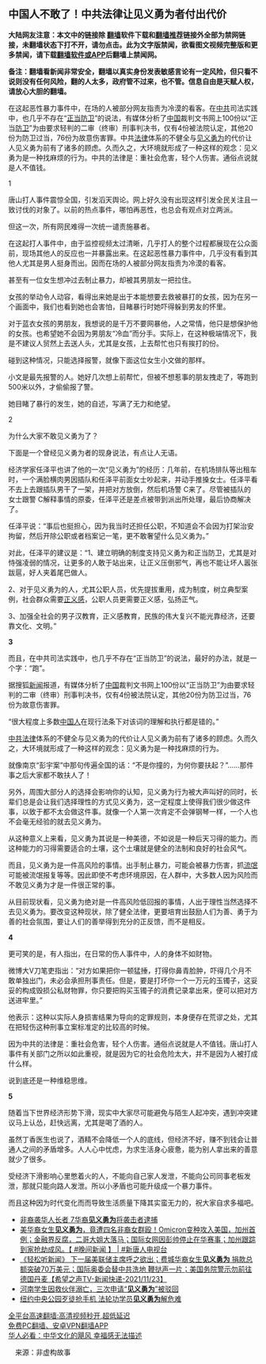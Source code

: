  <!-- 面包屑导航 --> <h2>中国人不敢了！中共法律让见义勇为者付出代价</h2> <p class="notice"><b>大陆网友注意：本文中的链接除 <a href="https://github.com/bannedbook/fanqiang" >翻墙</a>软件下载和<a href="https://github.com/killgcd/justmysocks/blob/master/README.md">翻墙推荐</a>链接外全部为禁网链接，未翻墙状态下打不开，请勿点击。此为文字版禁闻，欲看图文视频完整版和更多禁闻，请下载<a href="https://github.com/bannedbook/fanqiang">翻墙软件或APP</a>后翻墙上禁闻网。</p><p>备注：翻墙看新闻非常安全，翻墙以真实身份发表敏感言论有一定风险，但只看不说则没有任何风险，翻的人太多，政府管不过来，也不管。信息自由是天赋人权，请放心大胆的翻墙。</b></p>  <div class="entry"> <p id="summary">在这起恶性暴力事件中，在场的人被部分网友指责为冷漠的看客。在<a href="https://www.bannedbook.org/bnews/tag/%e4%b8%ad%e5%85%b1/" class="st_tag internal_tag" rel="tag" title="标签 中共 下的日志">中共</a>司法实践中，也几乎不存在“<a href="https://www.bannedbook.org/bnews/tag/%E6%AD%A3%E5%BD%93%E9%98%B2%E5%8D%AB/" class="st_tag internal_tag" rel="tag" title="标签 正当防卫 下的日志">正当防卫</a>”的说法，有媒体分析了<span class='wp_keywordlink_affiliate'><a href="https://www.bannedbook.org/" title="中国" target="_blank">中国</a></span>裁判文书网上100份以“正当<a href="https://www.bannedbook.org/bnews/tag/%E9%98%B2%E5%8D%AB/" class="st_tag internal_tag" rel="tag" title="标签 防卫 下的日志">防卫</a>”为由要求轻判的二审（终审）刑事判决书，仅有4份被法院认定，其他20份为防卫过当，76份为故意伤害罪。中共<a href="https://www.bannedbook.org/bnews/tag/%e6%b3%95%e5%be%8b/" class="st_tag internal_tag" rel="tag" title="标签 法律 下的日志">法律</a>体系的不健全与<a href="https://www.bannedbook.org/bnews/tag/%E8%A7%81%E4%B9%89%E5%8B%87%E4%B8%BA/" class="st_tag internal_tag" rel="tag" title="标签 见义勇为 下的日志">见义勇为</a>的代价让人见义勇为前有了诸多的顾虑。久而久之，大环境就形成了一种这样的观念：见义勇为是一种找麻烦的行为。中共的法律是：重社会危害，轻个人伤害。通俗点说就是人不值钱。</p> <p>1</p> <p>唐山打人事件震惊全国，引发滔天舆论。网上好久没有出现这样引发全民关注且一致讨伐的对象了。以前的热点事件，哪怕再恶性，也总会有观点对立两派。</p> <p>但这一次，所有网民难得一次统一谴责施暴者。</p> <p>在这起打人事件中，由于监控视频太过清晰，几乎打人的整个过程都展现在公众面前，现场其他人的反应也一并暴露出来。在这起恶性暴力事件中，几乎没有看到其他人尤其是男人挺身而出。因而在场的人被部分网友指责为冷漠的看客。</p> <p>甚至有一位女生想冲过去制止暴力，却被其男朋友一把拉住。</p> <p>女孩的举动令人动容，看得出来她是出于本能想要去救被暴打的女孩，因为在另一个画面中，我们也看到她也会害怕，目睹暴行时她吓得躲到男友的怀里。</p> <p>对于蓝衣女孩的男朋友，我想说的是千万不要网暴他，人之常情，他只是想保护他的女孩。也希望她不会因为男朋友“冷血”而分手。实际上，在这种极端情况下，我是不建议人贸然上去送人头，尤其是女孩，上去帮忙也只有挨打的份。</p> <p>碰到这种情况，只能选择报警，就像下面这位女生小文做的那样。</p> <p>小文是最先报警的人。她好几次想上前帮忙，但被不想惹事的朋友拽走了，等跑到500米以外，才偷偷报了警。</p>  <p>她目睹了暴行的发生，她的自述，写满了无力和绝望。</p> <p>2</p> <p>为什么大家不敢见义勇为了？</p> <p>下面是一个曾经见义勇为者的现身说法，有点让人无语。</p> <p>经济学家任泽平也讲了他的一次“见义勇为”的经历：几年前，在机场排队等出租车时，一个满脸横肉男因插队和任泽平前面女士吵起来，并动手推搡女士。任泽平看不去上去跟插队男干了一架，并把对方放倒，然后机场警 C来了。尽管被插队的女士跟警 C解释事情的原委，任泽平还是差点被带到派出所处理，最后协商解决了。</p> <p>任泽平说：“事后也挺担心，因为我当时还担任公职，不知道会不会因为打架治安拘留，然后开除公职或者档案记一笔，更不敢奢望什么见义勇为。”</p> <p>对此，任泽平的建议是：“1、建立明确的制度支持见义勇为和正当防卫，尤其是对恃强凌弱的情况，让更多的人敢于站出来，让正义压倒邪气，再也不能让坏人嚣张跋扈，好人夹着尾巴做人。</p> <p>2、对于见义勇为的人，尤其公职人员，优先提拔重用，成为制度，树立典型案例，社会群众需要<a href="https://www.bannedbook.org/bnews/tag/%E6%AD%A3%E4%B9%89%E6%84%9F/" class="st_tag internal_tag" rel="tag" title="标签 正义感 下的日志">正义感</a>，公职人员更需要正义感，弘扬正气。</p> <p>3、加强全社会的男子汉教育，正义感教育，民族的伟大复兴不能光靠经济，还要靠文化、文明。”</p> <p><strong>3</strong></p>  <p>而且，在中共司法实践中，也几乎不存在“正当防卫”的说法，最好的办法，就是一个字：“跑”。</p> <p>据搜狐<span class='wp_keywordlink_affiliate'><a href="https://www.bannedbook.org/" title="新闻">新闻</a></span>报道，有媒体分析了<a href="https://www.bannedbook.org/bnews/tag/%E4%B8%AD%E5%9B%BD/" class="st_tag internal_tag" rel="tag" title="标签 中国 下的日志">中国</a>裁判文书网上100份以“正当防卫”为由要求轻判的二审（终审）刑事判决书，仅有4份被法院认定，其他20份为防卫过当，76份为故意伤害罪。</p> <p>“很大程度上多数<a href="https://www.bannedbook.org/bnews/tag/%e4%b8%ad%e5%9b%bd%e4%ba%ba/" class="st_tag internal_tag" rel="tag" title="标签 中国人 下的日志">中国人</a>在现行法条下对该词的理解和执行都是错的。”</p> <p><a href="https://www.bannedbook.org/bnews/tag/%E4%B8%AD%E5%85%B1%E6%B3%95%E5%BE%8B/" class="st_tag internal_tag" rel="tag" title="标签 中共法律 下的日志">中共法律</a>体系的不健全与见义勇为的代价让人见义勇为前有了诸多的顾虑。久而久之，大环境就形成了一种这样的观念：见义勇为是一种找麻烦的行为。</p> <p>就像南京“彭宇案”中那句传遍全国的话：“不是你撞的，为何你要扶起？”……那件事之后大家都不敢扶人了！</p> <p>另外，周围大部分人的选择会影响你的认知，见义勇为行为被大声叫好的同时，长辈们总是会让我们选择理性的方式见义勇为，这一定程度上使得我们很少做这件事，以致于都不太会做这件事。就像一个人第一次肯定不会弹钢琴一样，一个人也不会毫无经验的就去见义勇为。</p> <p>从这种意义上来看，见义勇为其说是一种美德，不如说是一种后天习得的能力。而这种能力的习得需要适合的土壤，这个土壤就是健全的法制和良好的社会风气。</p> <p>而且，见义勇为是一件高风险的事情。出手制止暴力，可能会被暴力伤害，抓<span class='wp_keywordlink'><a href="https://www.bannedbook.org/forum11/topic282.html" title="禁片：评中国共产党的流氓本性" target="_blank">流氓</a></span>可能被流氓报复等等。因此即使不考虑环境原因，在人群中，大多数人因为风险而不敢见义勇为才是一件很正常的事。</p> <p>从目前现状看，见义勇为绝对是一件高风险低回报的事情，人出于理性当然选择不去见义勇为。要改变这种现状，除了健全法律，更要培育出鼓励人们为善、勇于为善的社会氛围，要让人们的善举得到充分的正反馈，而不是相反。</p> <p><strong>4</strong></p>  <p>更可笑的是，有人指出，在日常的伤人事件中，人的身体不如财物。</p> <p>微博大V刀笔吏指出：“对方如果把你一顿猛捶，打得你鼻青脸肿，吓得几个月不敢单独出门，未必会承担刑事责任。但是，要是打坏你一个一万元的玉镯子，这妥妥的构成毁损公私财物罪，你只要把购买玉镯子的消费记录拿出来，便可以把对方送进牢里。”</p> <p>他表示：这种以实际人身损害结果为导向的定罪规则，本身便存在荒谬之处，尤其在把轻伤这种刑事立案标准定的比较高的时候。</p> <p>因为中共的法律是：重社会危害，轻个人伤害。通俗点说就是人不值钱。唐山打人事件有关部门之所以如此重视，就是因为它的社会危险太大，并不是因为人被打成什么样。</p> <p>说到底还是一种维稳思维。</p> <p><strong>5</strong></p> <p>随着当下世界经济形势下滑，现实中大家尽可能避免与陌生人起冲突，遇到冲突建议马上认怂，赶快远离，尤其是喝了酒的人。</p> <p>虽然丁香医生也说了，酒精不会降低一个人的底线，但经济不好，赚不到钱会让普通人之间的矛盾增多。人人心中忧虑，为求生活身心疲惫，能为别人拿出来的善意就少了很多。</p> <p>受经济下滑影响心里憋着火的人，不能向自己家人发泄，不能向公司同事老板发泄，那就只能向路人发泄。所以小矛盾也可能升级成一个暴力事件。</p> <p>而且这种因为时代变化而而导致生活质量下降其实蛮无力的，祝大家自求多福吧。</p>  <div id="taboola-mid-1"></div>  <ul class='op-related-articles' title='相关阅读'> <li><a href='https://www.bannedbook.org/bnews/cnnews/20220213/1691569.html' target='_blank'>非裔袭华人长者 7华裔<b>见义勇为</b>将袭击者逮捕</a></li> <li><a href='https://www.bannedbook.org/bnews/bannedvideo/20211202/1660350.html' target='_blank'>美华裔女生<b>见义勇为</b>，竟遭四名非裔女群殴！Omicron变种攻入美国，加州首例；金融界反腐，二哥大姐大落马；国际女网因彭帅停止在华赛事；加州跟踪到家抢劫成风。【 #晚间新闻 】 | #新唐人电视台</a></li> <li><a href='https://www.bannedbook.org/bnews/comments/20211123/1656542.html' target='_blank'>《轻松听新闻》 下一届美联储主席呼之欲出；费城华裔女生<b>见义勇为</b>  捐款总额突破70万美元；国际奥委会替中共洗地  鞭挞声一片；美国务院警示勿前往德国丹麦【希望之声TV-新闻快递-2021/11/23】</a></li> <li><a href='https://www.bannedbook.org/bnews/baitai/20210716/1588304.html' target='_blank'>河南学生因救伙伴溺亡，三次申请“<b>见义勇为</b>”被驳回</a></li> <li><a href='https://www.bannedbook.org/bnews/comments/20210615/1566890.html' target='_blank'>纽约中央公园歹徒抢手机 法轮功学员<b>见义勇为</b>解危难</a></li> </ul> <p class="texttj"> <a href="https://github.com/bannedbook/fanqiang/wiki/V2ray%E6%9C%BA%E5%9C%BA" target="_blank">全平台高速翻墙:高清视频秒开,超低延迟</a><br/> <a href="https://github.com/bannedbook/fanqiang/wiki/%E7%A6%81%E9%97%BB%E7%BD%91%E5%AE%89%E5%8D%93%E7%BF%BB%E5%A2%99%E6%96%B0%E9%97%BBAPP" target="_blank">免费PC翻墙、安卓VPN翻墙APP</a><br/> <a href="https://www.bannedbook.org/bnews/comments/20220220/1694796.html" target="_blank">华人必看：中华文化的飓风 幸福感无法描述</a> </p><p class="src-info">　来源：非虚构故事 </p><a name='sharetosocial'></a>  <div style="margin-bottom:5px;padding-bottom:5px;clear:both"> <div id="archive-pix-1" class="banner-ads"> <!-- AuctionX Display platform tag START --> <div id="27602x728x90x621x_ADSLOT1" clicktrack="%%CLICK_URL_ESC%%"></div>  <!-- AuctionX Display platform tag END --> </div> <div id="archive-pix-2" class="banner-ads"> <!-- AuctionX Display platform tag START --> <div id="27556x300x250x621x_ADSLOT1" clicktrack="%%CLICK_URL_ESC%%" style="margin:0 auto;text-align:center"></div>  <!-- AuctionX Display platform tag END --> </div> </div>  <div id="archive-pix-1" class="banner-ads"> <!-- AuctionX Display platform tag START --> <div id="27603x728x90x621x_ADSLOT1" clicktrack="%%CLICK_URL_ESC%%"></div>  <!-- AuctionX Display platform tag END --> </div> </div><!--END ENTRY--> 